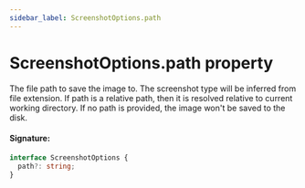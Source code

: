 ```yaml
---
sidebar_label: ScreenshotOptions.path
---
```


# ScreenshotOptions.path property

The file path to save the image to. The screenshot type will be inferred from file extension. If path is a relative path, then it is resolved relative to current working directory. If no path is provided, the image won't be saved to the disk.

#### Signature:

```typescript
interface ScreenshotOptions {
  path?: string;
}
```
